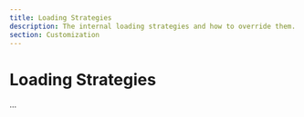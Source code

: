 ```yaml
---
title: Loading Strategies
description: The internal loading strategies and how to override them.
section: Customization
---
```


# Loading Strategies

...
